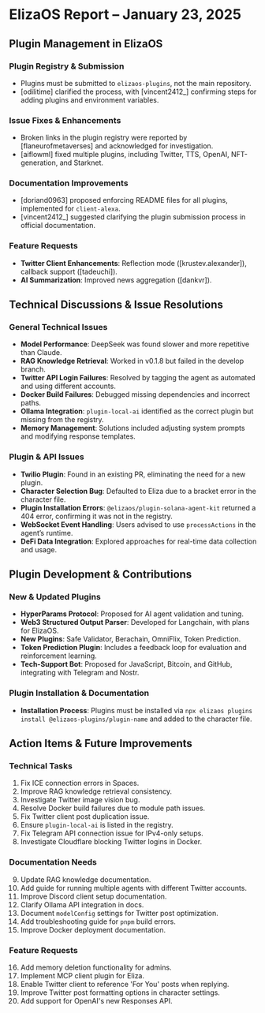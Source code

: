 # ElizaOS Report – January 23, 2025  

## Plugin Management in ElizaOS  

### Plugin Registry & Submission  
- Plugins must be submitted to `elizaos-plugins`, not the main repository.  
- [odilitime] clarified the process, with [vincent2412_] confirming steps for adding plugins and environment variables.  

### Issue Fixes & Enhancements  
- Broken links in the plugin registry were reported by [flaneurofmetaverses] and acknowledged for investigation.  
- [aiflowml] fixed multiple plugins, including Twitter, TTS, OpenAI, NFT-generation, and Starknet.  

### Documentation Improvements  
- [doriand0963] proposed enforcing README files for all plugins, implemented for `client-alexa`.  
- [vincent2412_] suggested clarifying the plugin submission process in official documentation.  

### Feature Requests  
- **Twitter Client Enhancements**: Reflection mode ([krustev.alexander]), callback support ([tadeuchi]).  
- **AI Summarization**: Improved news aggregation ([dankvr]).  

## Technical Discussions & Issue Resolutions  

### General Technical Issues  
- **Model Performance**: DeepSeek was found slower and more repetitive than Claude.  
- **RAG Knowledge Retrieval**: Worked in v0.1.8 but failed in the develop branch.  
- **Twitter API Login Failures**: Resolved by tagging the agent as automated and using different accounts.  
- **Docker Build Failures**: Debugged missing dependencies and incorrect paths.  
- **Ollama Integration**: `plugin-local-ai` identified as the correct plugin but missing from the registry.  
- **Memory Management**: Solutions included adjusting system prompts and modifying response templates.  

### Plugin & API Issues  
- **Twilio Plugin**: Found in an existing PR, eliminating the need for a new plugin.  
- **Character Selection Bug**: Defaulted to Eliza due to a bracket error in the character file.  
- **Plugin Installation Errors**: `@elizaos/plugin-solana-agent-kit` returned a 404 error, confirming it was not in the registry.  
- **WebSocket Event Handling**: Users advised to use `processActions` in the agent’s runtime.  
- **DeFi Data Integration**: Explored approaches for real-time data collection and usage.  

## Plugin Development & Contributions  

### New & Updated Plugins  
- **HyperParams Protocol**: Proposed for AI agent validation and tuning.  
- **Web3 Structured Output Parser**: Developed for Langchain, with plans for ElizaOS.  
- **New Plugins**: Safe Validator, Berachain, OmniFlix, Token Prediction.  
- **Token Prediction Plugin**: Includes a feedback loop for evaluation and reinforcement learning.  
- **Tech-Support Bot**: Proposed for JavaScript, Bitcoin, and GitHub, integrating with Telegram and Nostr.  

### Plugin Installation & Documentation  
- **Installation Process**: Plugins must be installed via `npx elizaos plugins install @elizaos-plugins/plugin-name` and added to the character file.  

## Action Items & Future Improvements  

### Technical Tasks  
1. Fix ICE connection errors in Spaces.  
2. Improve RAG knowledge retrieval consistency.  
3. Investigate Twitter image vision bug.  
4. Resolve Docker build failures due to module path issues.  
5. Fix Twitter client post duplication issue.  
6. Ensure `plugin-local-ai` is listed in the registry.  
7. Fix Telegram API connection issue for IPv4-only setups.  
8. Investigate Cloudflare blocking Twitter logins in Docker.  

### Documentation Needs  
9. Update RAG knowledge documentation.  
10. Add guide for running multiple agents with different Twitter accounts.  
11. Improve Discord client setup documentation.  
12. Clarify Ollama API integration in docs.  
13. Document `modelConfig` settings for Twitter post optimization.  
14. Add troubleshooting guide for `pnpm` build errors.  
15. Improve Docker deployment documentation.  

### Feature Requests  
16. Add memory deletion functionality for admins.  
17. Implement MCP client plugin for Eliza.  
18. Enable Twitter client to reference 'For You' posts when replying.  
19. Improve Twitter post formatting options in character settings.  
20. Add support for OpenAI's new Responses API.  